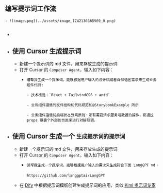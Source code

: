 ## 编写提示词工作流
	- ![image.png](../assets/image_1742130365969_0.png)
- ##
- ## 使用 Cursor 生成提示词
	- 新建一个提示词的 md 文件，用来存放生成的提示词
	- 打开 Cursor 的 `Composer Agent`，输入如下内容：
		- ```
		  请帮我生成一个提示词，能够根据用户输入的设计稿或者自然语言需求来生成业务组件代码:
		  
		  - 技术栈是：`React + TailwindCSS + antd`
		  
		  - 业务组件遵循的文件结构和代码规范如@StorybookExample 所示
		  
		  - 业务组件遵循前后端状态分离原则：所有需要请求服务端数据的操作，都通过 props 暴露个外部的页面来进行对接联调。
		  ```
- ## 使用 Cursor 生成一个 `生成提示词的提示词`
	- 新建一个提示词的 md 文件，用来存放生成的提示词
	- 打开 Cursor 的 `Composer Agent`，输入如下内容：
		- ```markdown
		  请帮我生成一个提示词，能够根据用户输入的需求来生成符合下面 LangGPT md 格式的提示词:
		  
		  https://github.com/langgptai/LangGPT
		  ```
	- 在 [Dify](https://dify.ai/) 中根据提示词模版创建生成提示词的应用，类似 [Kimi 提示词专家](https://kimi.moonshot.cn/kimiplus/conpg00t7lagbbsfqkq0)